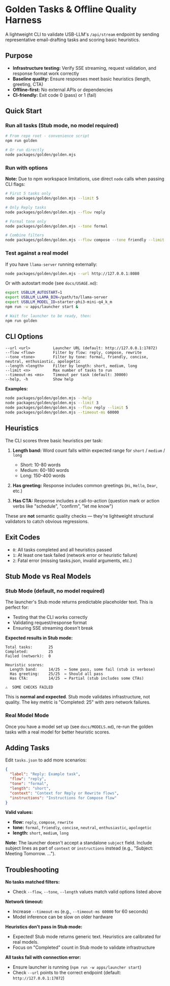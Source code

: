 # Golden Tasks & Offline Quality Harness

A lightweight CLI to validate USB-LLM's `/api/stream` endpoint by sending representative email-drafting tasks and scoring basic heuristics.

## Purpose

- **Infrastructure testing:** Verify SSE streaming, request validation, and response format work correctly
- **Baseline quality:** Ensure responses meet basic heuristics (length, greeting, CTA)
- **Offline-first:** No external APIs or dependencies
- **CI-friendly:** Exit code 0 (pass) or 1 (fail)

## Quick Start

### Run all tasks (Stub mode, no model required)

```bash
# From repo root - convenience script
npm run golden

# Or run directly
node packages/golden/golden.mjs
```

### Run with options

**Note:** Due to npm workspace limitations, use direct `node` calls when passing CLI flags:

```bash
# First 5 tasks only
node packages/golden/golden.mjs --limit 5

# Only Reply tasks
node packages/golden/golden.mjs --flow reply

# Formal tone only
node packages/golden/golden.mjs --tone formal

# Combine filters
node packages/golden/golden.mjs --flow compose --tone friendly --limit 10
```

### Test against a real model

If you have `llama-server` running externally:

```bash
node packages/golden/golden.mjs --url http://127.0.0.1:8080
```

Or with autostart mode (see `docs/USAGE.md`):

```bash
export USBLLM_AUTOSTART=1
export USBLLM_LLAMA_BIN=/path/to/llama-server
export USBLLM_MODEL_ID=starter-phi3-mini-q4_k_m
npm run -w apps/launcher start &

# Wait for launcher to be ready, then:
npm run golden
```

## CLI Options

```
--url <url>          Launcher URL (default: http://127.0.0.1:17872)
--flow <flow>        Filter by flow: reply, compose, rewrite
--tone <tone>        Filter by tone: formal, friendly, concise, neutral, enthusiastic, apologetic
--length <length>    Filter by length: short, medium, long
--limit <n>          Max number of tasks to run
--timeout-ms <ms>    Timeout per task (default: 30000)
--help, -h           Show help
```

**Examples:**

```bash
node packages/golden/golden.mjs --help
node packages/golden/golden.mjs --limit 3
node packages/golden/golden.mjs --flow reply --limit 5
node packages/golden/golden.mjs --timeout-ms 60000
```

## Heuristics

The CLI scores three basic heuristics per task:

1. **Length band:** Word count falls within expected range for `short` / `medium` / `long`
   - Short: 10-80 words
   - Medium: 60-180 words
   - Long: 150-400 words

2. **Has greeting:** Response includes common greetings (`Hi`, `Hello`, `Dear`, etc.)

3. **Has CTA:** Response includes a call-to-action (question mark or action verbs like "schedule", "confirm", "let me know")

These are **not** semantic quality checks — they're lightweight structural validators to catch obvious regressions.

## Exit Codes

- `0`: All tasks completed and all heuristics passed
- `1`: At least one task failed (network error or heuristic failure)
- `2`: Fatal error (missing tasks.json, invalid arguments, etc.)

## Stub Mode vs Real Models

### Stub Mode (default, no model required)

The launcher's Stub mode returns predictable placeholder text. This is perfect for:

- Testing that the CLI works correctly
- Validating request/response format
- Ensuring SSE streaming doesn't break

**Expected results in Stub mode:**

```
Total tasks:       25
Completed:         25
Failed (network):  0

Heuristic scores:
  Length band:     14/25  ← Some pass, some fail (stub is verbose)
  Has greeting:    25/25  ← Should all pass
  Has CTA:         14/25  ← Partial (stub includes some CTAs)

⚠️  SOME CHECKS FAILED
```

This is **normal and expected**. Stub mode validates infrastructure, not quality. The key metric is "Completed: 25" with zero network failures.

### Real Model Mode

Once you have a model set up (see `docs/MODELS.md`), re-run the golden tasks with a real model for better heuristic scores.

## Adding Tasks

Edit `tasks.json` to add more scenarios:

```json
{
  "label": "Reply: Example task",
  "flow": "reply",
  "tone": "formal",
  "length": "short",
  "context": "Context for Reply or Rewrite flows",
  "instructions": "Instructions for Compose flow"
}
```

**Valid values:**

- **flow:** `reply`, `compose`, `rewrite`
- **tone:** `formal`, `friendly`, `concise`, `neutral`, `enthusiastic`, `apologetic`
- **length:** `short`, `medium`, `long`

**Note:** The launcher doesn't accept a standalone `subject` field. Include subject lines as part of `context` or `instructions` instead (e.g., "Subject: Meeting Tomorrow. ...").

## Troubleshooting

**No tasks matched filters:**

- Check `--flow`, `--tone`, `--length` values match valid options listed above

**Network timeout:**

- Increase `--timeout-ms` (e.g., `--timeout-ms 60000` for 60 seconds)
- Model inference can be slow on older hardware

**Heuristics don't pass in Stub mode:**

- Expected! Stub mode returns generic text. Heuristics are calibrated for real models.
- Focus on "Completed" count in Stub mode to validate infrastructure

**All tasks fail with connection error:**

- Ensure launcher is running (`npm run -w apps/launcher start`)
- Check `--url` points to the correct endpoint (default: `http://127.0.0.1:17872`)

